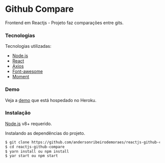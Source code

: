 
# Github Compare
Frontend em Reactjs - Projeto faz comparações entre gits.

### Tecnologias
Tecnologias utilizadas:

* [Node.js](https://nodejs.org)
* [React](https://reactjs.org/)
* [Axios](https://github.com/axios/axios)
* [Font-awesome](https://fontawesome.com/)
* [Moment](https://momentjs.com/)

### Demo

Veja a [demo](https://reactjs-github-compare.herokuapp.com/) que está hospedado no Heroku.

### Instalação

[Node.js](https://nodejs.org/) v8+ requerido.

Instalando as dependências do projeto.

```sh
$ git clone https://github.com/andersonribeirodemoraes/reactjs-github-compare
$ cd reactjs-github-compare
$ yarn install ou npm install 
$ yar start ou npm start
```
